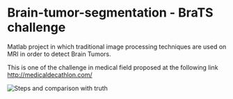 # Brain-tumor-segmentation - BraTS challenge
Matlab project in which traditional image processing techniques are used on MRI in order to detect Brain Tumors.

This is one of the challenge in medical field proposed at the following link http://medicaldecathlon.com/

![Steps and comparison with truth](https://github.com/GiuseppeFarano/Brain-tumor-segmentation/assets/113349567/3439edd2-7ad6-44ba-b7c8-a1ae3c3a905a)
